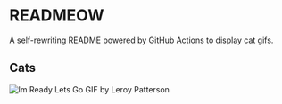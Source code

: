 # READMEOW

A self-rewriting README powered by GitHub Actions to display cat gifs.

## Cats

![Im Ready Lets Go GIF by Leroy Patterson](https://media4.giphy.com/media/CjmvTCZf2U3p09Cn0h/200.gif?cid=9acd02dacn8h00vs2nr23ugpl5hpsdqbidpfygcht3ttiiy2&ep=v1_gifs_search&rid=200.gif&ct=g)
